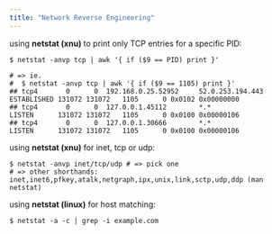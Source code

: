 ```yaml
---
title: "Network Reverse Engineering"
---
```


using **netstat (xnu)** to print only TCP entries for a specific PID:

```
$ netstat -anvp tcp | awk '{ if ($9 == PID) print }'

# => ie.
#  $ netstat -anvp tcp | awk '{ if ($9 == 1105) print }'
## tcp4       0      0  192.168.0.25.52952     52.0.253.194.443       ESTABLISHED 131072 131072   1105      0 0x0102 0x00000000
## tcp4       0      0  127.0.0.1.45112        *.*                    LISTEN      131072 131072   1105      0 0x0100 0x00000106
## tcp4       0      0  127.0.0.1.30666        *.*                    LISTEN      131072 131072   1105      0 0x0100 0x00000106
```

using **netstat (xnu)** for inet, tcp or udp:

```
$ netstat -anvp inet/tcp/udp # => pick one
# => other shorthands: inet,inet6,pfkey,atalk,netgraph,ipx,unix,link,sctp,udp,ddp (man netstat)
```

using **netstat (linux)** for host matching:

```
$ netstat -a -c | grep -i example.com
```